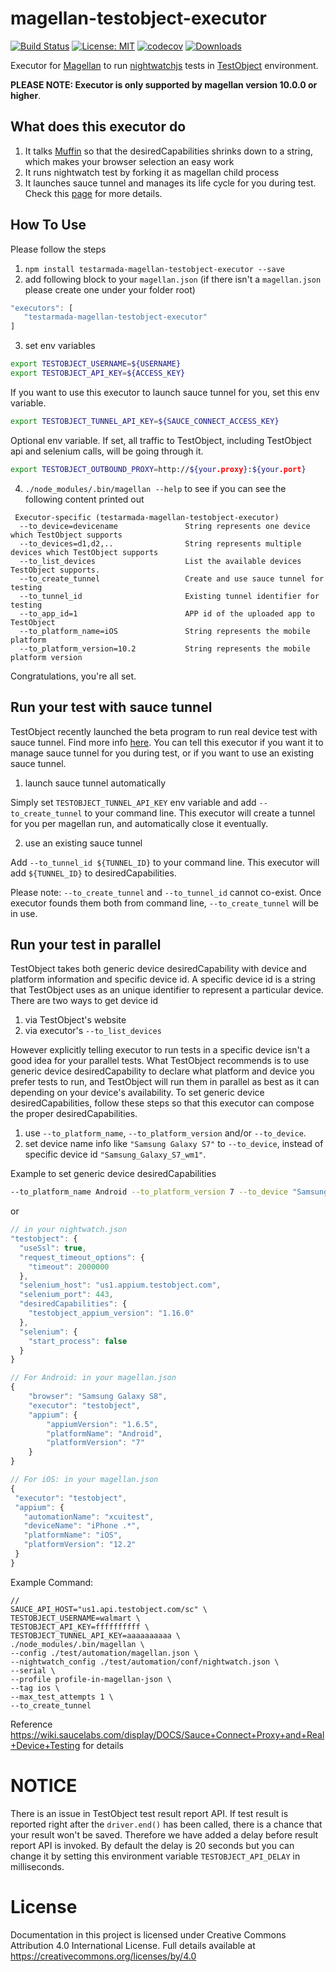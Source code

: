 # magellan-testobject-executor

[![Build Status](https://travis-ci.org/TestArmada/magellan-testobject-executor.svg?branch=master)](https://travis-ci.org/TestArmada/magellan-testobject-executor)
[![License: MIT](https://img.shields.io/badge/License-MIT-green.svg)](https://opensource.org/licenses/MIT)
[![codecov](https://codecov.io/gh/TestArmada/magellan-testobject-executor/branch/master/graph/badge.svg)](https://codecov.io/gh/TestArmada/magellan-testobject-executor)
[![Downloads](http://img.shields.io/npm/dm/testarmada-magellan-testobject-executor?style=flat)](https://npmjs.org/package/testarmada-magellan-testobject-executor)

Executor for [Magellan](https://github.com/TestArmada/magellan) to run [nightwatchjs](http://nightwatchjs.org/) tests in [TestObject](https://testobject.com/) environment.

**PLEASE NOTE: Executor is only supported by magellan version 10.0.0 or higher**.

## What does this executor do
 1. It talks [Muffin]() so that the desiredCapabilities shrinks down to a string, which makes your browser selection an easy work
 2. It runs nightwatch test by forking it as magellan child process
 3. It launches sauce tunnel and manages its life cycle for you during test. Check this [page](https://wiki.saucelabs.com/display/DOCS/Sauce+Connect+Proxy+and+Real+Device+Testing) for more details.

## How To Use
Please follow the steps

 1. `npm install testarmada-magellan-testobject-executor --save`
 2. add following block to your `magellan.json` (if there isn't a `magellan.json` please create one under your folder root)
 ```javascript
 "executors": [
    "testarmada-magellan-testobject-executor"
 ]
 ```
 3. set env variables
 ```bash
 export TESTOBJECT_USERNAME=${USERNAME}
 export TESTOBJECT_API_KEY=${ACCESS_KEY}
 ```

If you want to use this executor to launch sauce tunnel for you, set this env variable.
```bash
export TESTOBJECT_TUNNEL_API_KEY=${SAUCE_CONNECT_ACCESS_KEY}
``` 

Optional env variable. If set, all traffic to TestObject, including TestObject api and selenium calls, will be going through it.
```bash
export TESTOBJECT_OUTBOUND_PROXY=http://${your.proxy}:${your.port}
```

 4. `./node_modules/.bin/magellan --help` to see if you can see the following content printed out
 ```
  Executor-specific (testarmada-magellan-testobject-executor)
   --to_device=devicename               String represents one device which TestObject supports
   --to_devices=d1,d2,..                String represents multiple devices which TestObject supports
   --to_list_devices                    List the available devices TestObject supports.
   --to_create_tunnel                   Create and use sauce tunnel for testing
   --to_tunnel_id                       Existing tunnel identifier for testing
   --to_app_id=1                        APP id of the uploaded app to TestObject
   --to_platform_name=iOS               String represents the mobile platform
   --to_platform_version=10.2           String represents the mobile platform version
 ```

Congratulations, you're all set. 

## Run your test with sauce tunnel
TestObject recently launched the beta program to run real device test with sauce tunnel. Find more info [here](https://wiki.saucelabs.com/display/DOCS/Sauce+Connect+Proxy+and+Real+Device+Testing). You can tell this executor if you want it to manage sauce tunnel for you during test, or if you want to use an existing sauce tunnel.

1. launch sauce tunnel automatically

Simply set `TESTOBJECT_TUNNEL_API_KEY` env variable and add `--to_create_tunnel` to your command line. This executor will create a tunnel for you per magellan run, and automatically close it eventually.

2. use an existing sauce tunnel

Add `--to_tunnel_id ${TUNNEL_ID}` to your command line. This executor will add `${TUNNEL_ID}` to desiredCapabilities.

Please note: `--to_create_tunnel` and `--to_tunnel_id` cannot co-exist. Once executor founds them both from command line, `--to_create_tunnel` will be in use. 


## Run your test in parallel
TestObject takes both generic device desiredCapability with device and platform information and specific device id. A specific device id is a string that TestObject uses as an unique identifier to represent a particular device. There are two ways to get device id

1. via TestObject's website
2. via executor's `--to_list_devices`

However explicitly telling executor to run tests in a specific device isn't a good idea for your parallel tests. What TestObject recommends is to use generic device desiredCapability to declare what platform and device you prefer tests to run, and TestObject will run them in parallel as best as it can depending on your device's availability. To set generic device desiredCapabilities, follow these steps so that this executor can compose the proper desiredCapabilities.

1. use `--to_platform_name`, `--to_platform_version` and/or `--to_device`.
2. set device name info like `"Samsung Galaxy S7"` to `--to_device`, instead of specific device id `"Samsung_Galaxy_S7_wm1"`.

Example to set generic device desiredCapabilities

```bash
--to_platform_name Android --to_platform_version 7 --to_device "Samsung Galaxy S8"
```

or

```js
// in your nightwatch.json
"testobject": {
  "useSsl": true,
  "request_timeout_options": {
    "timeout": 2000000
  },
  "selenium_host": "us1.appium.testobject.com",
  "selenium_port": 443,
  "desiredCapabilities": {
    "testobject_appium_version": "1.16.0"
  },
  "selenium": {
    "start_process": false
  }
}
```

```js
// For Android: in your magellan.json
{
    "browser": "Samsung Galaxy S8",
    "executor": "testobject",
    "appium": {
        "appiumVersion": "1.6.5",
        "platformName": "Android",
        "platformVersion": "7"
    }
}
```

```js
// For iOS: in your magellan.json
{
 "executor": "testobject",
 "appium": {
   "automationName": "xcuitest",
   "deviceName": "iPhone .*",
   "platformName": "iOS",
   "platformVersion": "12.2"
 }
}

```

Example Command:
```
//
SAUCE_API_HOST="us1.api.testobject.com/sc" \
TESTOBJECT_USERNAME=walmart \
TESTOBJECT_API_KEY=ffffffffff \
TESTOBJECT_TUNNEL_API_KEY=aaaaaaaaaa \
./node_modules/.bin/magellan \
--config ./test/automation/magellan.json \
--nightwatch_config ./test/automation/conf/nightwatch.json \
--serial \
--profile profile-in-magellan-json \
--tag ios \
--max_test_attempts 1 \
--to_create_tunnel
```

Reference https://wiki.saucelabs.com/display/DOCS/Sauce+Connect+Proxy+and+Real+Device+Testing for details

# NOTICE

There is an issue in TestObject test result report API. If test result is reported right after the `driver.end()` has been called, there is a chance that your result won't be saved. Therefore we have added a delay before result report API is invoked. By default the delay is 20 seconds but you can change it by setting this environment variable `TESTOBJECT_API_DELAY` in milliseconds.


# License
Documentation in this project is licensed under Creative Commons Attribution 4.0 International License. Full details available at https://creativecommons.org/licenses/by/4.0
